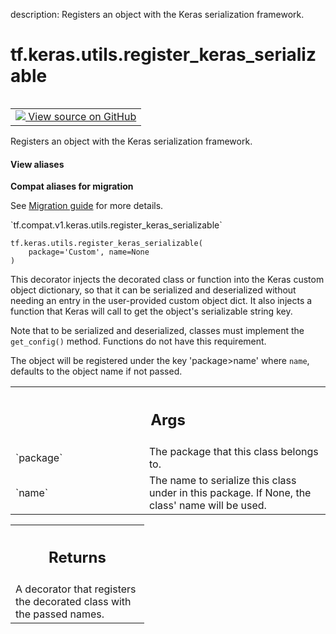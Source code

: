 description: Registers an object with the Keras serialization framework.

<div itemscope itemtype="http://developers.google.com/ReferenceObject">
<meta itemprop="name" content="tf.keras.utils.register_keras_serializable" />
<meta itemprop="path" content="Stable" />
</div>

# tf.keras.utils.register_keras_serializable

<!-- Insert buttons and diff -->

<table class="tfo-notebook-buttons tfo-api nocontent" align="left">
<td>
  <a target="_blank" href="https://github.com/keras-team/keras/tree/v2.7.0/keras/utils/generic_utils.py#L344-L390">
    <img src="https://www.tensorflow.org/images/GitHub-Mark-32px.png" />
    View source on GitHub
  </a>
</td>
</table>



Registers an object with the Keras serialization framework.

<section class="expandable">
  <h4 class="showalways">View aliases</h4>
  <p>
<b>Compat aliases for migration</b>
<p>See
<a href="https://www.tensorflow.org/guide/migrate">Migration guide</a> for
more details.</p>
<p>`tf.compat.v1.keras.utils.register_keras_serializable`</p>
</p>
</section>

<pre class="devsite-click-to-copy prettyprint lang-py tfo-signature-link">
<code>tf.keras.utils.register_keras_serializable(
    package=&#x27;Custom&#x27;, name=None
)
</code></pre>



<!-- Placeholder for "Used in" -->

This decorator injects the decorated class or function into the Keras custom
object dictionary, so that it can be serialized and deserialized without
needing an entry in the user-provided custom object dict. It also injects a
function that Keras will call to get the object's serializable string key.

Note that to be serialized and deserialized, classes must implement the
`get_config()` method. Functions do not have this requirement.

The object will be registered under the key 'package>name' where `name`,
defaults to the object name if not passed.

<!-- Tabular view -->
 <table class="responsive fixed orange">
<colgroup><col width="214px"><col></colgroup>
<tr><th colspan="2"><h2 class="add-link">Args</h2></th></tr>

<tr>
<td>
`package`
</td>
<td>
The package that this class belongs to.
</td>
</tr><tr>
<td>
`name`
</td>
<td>
The name to serialize this class under in this package. If None, the
class' name will be used.
</td>
</tr>
</table>



<!-- Tabular view -->
 <table class="responsive fixed orange">
<colgroup><col width="214px"><col></colgroup>
<tr><th colspan="2"><h2 class="add-link">Returns</h2></th></tr>
<tr class="alt">
<td colspan="2">
A decorator that registers the decorated class with the passed names.
</td>
</tr>

</table>

